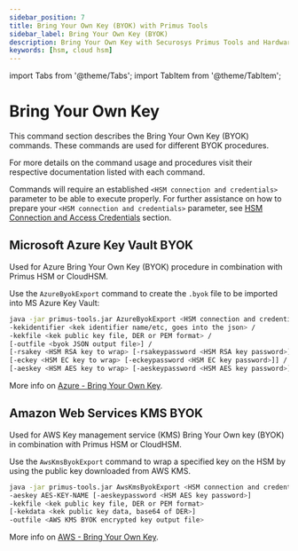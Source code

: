 ```yaml
---
sidebar_position: 7
title: Bring Your Own Key (BYOK) with Primus Tools
sidebar_label: Bring Your Own Key (BYOK)
description: Bring Your Own Key with Securosys Primus Tools and Hardware Security Modules (HSMs)
keywords: [hsm, cloud hsm]
---
```


import Tabs from '@theme/Tabs';
import TabItem from '@theme/TabItem';

# Bring Your Own Key

This command section describes the Bring Your Own Key (BYOK) commands. These commands are used for different BYOK procedures. 

For more details on the command usage and procedures visit their respective documentation listed with each command.

Commands will require an established `<HSM connection and credentials>` parameter to be able to execute properly. For further assistance on how to prepare your `<HSM connection and credentials>` parameter, see [HSM Connection and Access Credentials](/primus-tools/Installation/Provider.md) section.

## Microsoft Azure Key Vault BYOK
Used for Azure Bring Your Own Key (BYOK) procedure in combination with Primus HSM or CloudHSM.

Use the `AzureByokExport` command to create the `.byok` file to be imported into MS Azure Key Vault:

```bash
java -jar primus-tools.jar AzureByokExport <HSM connection and credentials> /
-kekidentifier <kek identifier name/etc, goes into the json> /
-kekfile <kek public key file, DER or PEM format> /
[-outfile <byok JSON output file>] / 
[-rsakey <HSM RSA key to wrap> [-rsakeypassword <HSM RSA key password>]] /
[-eckey <HSM EC key to wrap> [-eckeypassword <HSM EC key password>]] /
[-aeskey <HSM AES key to wrap> [-aeskeypassword <HSM AES key password>]] /
```

More info on [Azure - Bring Your Own Key](/microsoft-byok/overview).

## Amazon Web Services KMS BYOK

Used for AWS Key management service (KMS) Bring Your Own key (BYOK) in combination with Primus HSM or CloudHSM.

Use the `AwsKmsByokExport` command to wrap a specified key on the HSM by using the public key downloaded from AWS KMS. 
```bash
java -jar primus-tools.jar AwsKmsByokExport <HSM connection and credentials>
-aeskey AES-KEY-NAME [-aeskeypassword <HSM AES key password>] 
-kekfile <kek public key file, DER or PEM format> 
[-kekdata <kek public key data, base64 of DER>] 
-outfile <AWS KMS BYOK encrypted key output file>
```
More info on [AWS - Bring Your Own Key](/aws-byok/overview).
